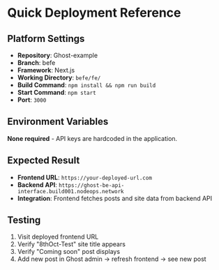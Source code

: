 # Quick Deployment Reference

## Platform Settings
- **Repository**: Ghost-example
- **Branch**: befe
- **Framework**: Next.js
- **Working Directory**: `befe/fe/`
- **Build Command**: `npm install && npm run build`
- **Start Command**: `npm start`
- **Port**: `3000`

## Environment Variables
**None required** - API keys are hardcoded in the application.

## Expected Result
- **Frontend URL**: `https://your-deployed-url.com`
- **Backend API**: `https://ghost-be-api-interface.build001.nodeops.network`
- **Integration**: Frontend fetches posts and site data from backend API

## Testing
1. Visit deployed frontend URL
2. Verify "8thOct-Test" site title appears
3. Verify "Coming soon" post displays
4. Add new post in Ghost admin → refresh frontend → see new post
